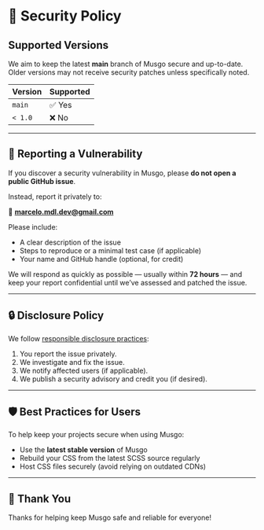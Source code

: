 # 🔐 Security Policy

## Supported Versions

We aim to keep the latest **main** branch of Musgo secure and up-to-date.  
Older versions may not receive security patches unless specifically noted.

| Version | Supported |
|---------|-----------|
| `main`  | ✅ Yes     |
| `< 1.0` | ❌ No      |

---

## 📢 Reporting a Vulnerability

If you discover a security vulnerability in Musgo, please **do not open a public GitHub issue**.

Instead, report it privately to:

📧 **marcelo.mdl.dev@gmail.com**

Please include:

- A clear description of the issue
- Steps to reproduce or a minimal test case (if applicable)
- Your name and GitHub handle (optional, for credit)

We will respond as quickly as possible — usually within **72 hours** — and keep your report confidential until we’ve assessed and patched the issue.

---

## 🔒 Disclosure Policy

We follow [responsible disclosure practices](https://en.wikipedia.org/wiki/Responsible_disclosure):

1. You report the issue privately.
2. We investigate and fix the issue.
3. We notify affected users (if applicable).
4. We publish a security advisory and credit you (if desired).

---

## 🛡 Best Practices for Users

To help keep your projects secure when using Musgo:

- Use the **latest stable version** of Musgo
- Rebuild your CSS from the latest SCSS source regularly
- Host CSS files securely (avoid relying on outdated CDNs)

---

## 🙏 Thank You

Thanks for helping keep Musgo safe and reliable for everyone!

